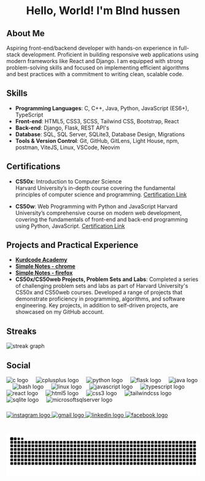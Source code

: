 <h1 align="center">Hello, World! I'm Blnd hussen</h1>

## About Me

Aspiring front-end/backend developer with hands-on experience in full-stack development. Proficient in building responsive web applications using modern frameworks like React and Django. I am equipped with strong problem-solving skills and focused on implementing efficient algorithms and best practices with a commitment to writing clean, scalable code.

## Skills

- **Programming Languages**: C, C++, Java, Python, JavaScript (ES6+), TypeScript
- **Front-end**: HTML5, CSS3, SCSS, Tailwind CSS, Bootstrap, React
- **Back-end**: Django, Flask, REST API's
- **Database**: SQL, SQL Server, SQLite3, Database Design, Migrations
- **Tools & Version Control**: Git, GitHub, GitLens, Light House, npm, postman, ViteJS, Linux, VSCode, Neovim

## Certifications

- **CS50x**: Introduction to Computer Science  
Harvard University’s in-depth course covering the fundamental principles of computer science and programming. [Certification Link](https://cs50.harvard.edu/certificates/0488db2c-4134-48e2-8f0e-f3eddafbf1d6 "https://cs50.harvard.edu/certificates/0488db2c-4134-48e2-8f0e-f3eddafbf1d6")

- **CS50w**: Web Programming with Python and JavaScript
Harvard University’s comprehensive course on modern web development, covering the fundamentals of front-end and back-end programming using Python, JavaScript. [Certification Link](https://certificates.cs50.io/1074e91d-1d15-442f-9737-b5e0c5690325.pdf?size=letter "https://certificates.cs50.io/1074e91d-1d15-442f-9737-b5e0c5690325.pdf?size=letter")

## Projects and Practical Experience

- [**Kurdcode Academy**](https://kurdcode-academy-7vvl.vercel.app/ "https://kurdcode-academy-7vvl.vercel.app/")
- [**Simple Notes - chrome**](https://chromewebstore.google.com/detail/simple-notes/ncibghcnoeclndfhhbfdgcgfdliafhik "https://chromewebstore.google.com/detail/simple-notes/ncibghcnoeclndfhhbfdgcgfdliafhik")
- [**Simple Notes - firefox**](https://addons.mozilla.org/en-US/firefox/user/18622209/?utm_source=firefox-browser&utm_medium=firefox-browser&utm_content=addons-manager-user-profile-link "https://addons.mozilla.org/en-US/firefox/user/18622209/?utm_source=firefox-browser&utm_medium=firefox-browser&utm_content=addons-manager-user-profile-link")
- **CS50x/CS50web Projects, Problem Sets and Labs**: Completed a series of challenging problem sets and labs as part of Harvard University's CS50x and CS50web courses. Developed a range of projects that demonstrate proficiency in programming, algorithms, and software engineering. Key projects, in addition to self-driven projects, are showcased on my GitHub account.


## Streaks

<div align="left">
  <img src="https://streak-stats.demolab.com?user=Blnd-hussen&locale=en&mode=weekly&theme=dark&hide_border=false&border_radius=5" height="150" alt="streak graph"  />
</div>

## Social

<div align="left">
  <img src="https://cdn.jsdelivr.net/gh/devicons/devicon/icons/c/c-original.svg" height="30" alt="c logo"  />
  <img width="12" />
  <img src="https://cdn.jsdelivr.net/gh/devicons/devicon/icons/cplusplus/cplusplus-original.svg" height="30" alt="cplusplus logo"  />
  <img width="12" />
  <img src="https://cdn.jsdelivr.net/gh/devicons/devicon/icons/python/python-original.svg" height="30" alt="python logo"  />
  <img width="12" />
  <img src="https://cdn.jsdelivr.net/gh/devicons/devicon/icons/flask/flask-original.svg" height="30" alt="flask logo"  />
  <img width="12" />
  <img src="https://cdn.jsdelivr.net/gh/devicons/devicon/icons/java/java-original.svg" height="30" alt="java logo"  />
  <img width="12" />
  <img src="https://cdn.jsdelivr.net/gh/devicons/devicon/icons/bash/bash-original.svg" height="30" alt="bash logo"  />
  <img width="12" />
  <img src="https://cdn.jsdelivr.net/gh/devicons/devicon/icons/linux/linux-original.svg" height="30" alt="linux logo"  />
  <img width="12" />
  <img src="https://cdn.jsdelivr.net/gh/devicons/devicon/icons/javascript/javascript-original.svg" height="30" alt="javascript logo"  />
  <img width="12" />
  <img src="https://cdn.jsdelivr.net/gh/devicons/devicon/icons/typescript/typescript-original.svg" height="30" alt="typescript logo"  />
  <img width="12" />
  <img src="https://cdn.jsdelivr.net/gh/devicons/devicon/icons/react/react-original.svg" height="30" alt="react logo"  />
  <img width="12" />
  <img src="https://cdn.jsdelivr.net/gh/devicons/devicon/icons/html5/html5-original.svg" height="30" alt="html5 logo"  />
  <img width="12" />
  <img src="https://cdn.jsdelivr.net/gh/devicons/devicon/icons/css3/css3-original.svg" height="30" alt="css3 logo"  />
  <img width="12" />
  <img src="https://cdn.jsdelivr.net/gh/devicons/devicon/icons/tailwindcss/tailwindcss-original-wordmark.svg" height="30" alt="tailwindcss logo"  />
  <img width="12" />
  <img src="https://cdn.jsdelivr.net/gh/devicons/devicon/icons/sqlite/sqlite-original.svg" height="30" alt="sqlite logo"  />
  <img width="12" />
  <img src="https://cdn.jsdelivr.net/gh/devicons/devicon/icons/microsoftsqlserver/microsoftsqlserver-plain.svg" height="30" alt="microsoftsqlserver logo"  />
</div>

###

<div align="left">
  <a href="https://www.instagram.com/blndh.mahmud/" target="_blank">
    <img src="https://raw.githubusercontent.com/maurodesouza/profile-readme-generator/master/src/assets/icons/social/instagram/default.svg" width="47" height="35" alt="instagram logo"  />
  </a>
  <a href="blndqaladzey12@gmail.com" target="_blank">
    <img src="https://raw.githubusercontent.com/maurodesouza/profile-readme-generator/master/src/assets/icons/social/gmail/default.svg" width="47" height="35" alt="gmail logo"  />
  </a>
  <a href="www.linkedin.com/in/blnd-hussen-7a4817276" target="_blank">
    <img src="https://raw.githubusercontent.com/maurodesouza/profile-readme-generator/master/src/assets/icons/social/linkedin/default.svg" width="47" height="35" alt="linkedin logo"  />
  </a>
  <a href="https://www.facebook.com/blnd.hseen.7" target="_blank">
    <img src="https://raw.githubusercontent.com/maurodesouza/profile-readme-generator/master/src/assets/icons/social/facebook/default.svg" width="47" height="35" alt="facebook logo"  />
  </a>
</div>

###

<br clear="both">

<img src="https://raw.githubusercontent.com/Blnd-hussen/Blnd-hussen/output/snake.svg" alt="Snake animation" />


###
